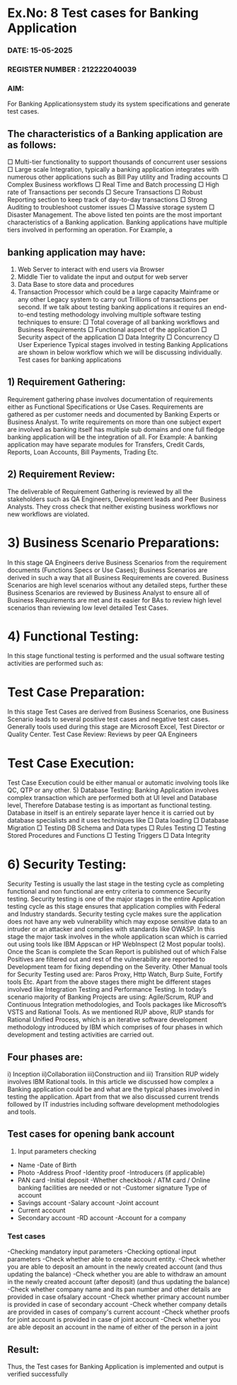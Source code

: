 # Ex.No: 8  Test cases for Banking Application

### DATE:     15-05-2025                                                                      
### REGISTER NUMBER : 212222040039
### AIM: 
For Banking Applicationsystem study its system specifications and generate test cases.


## The characteristics of a Banking application are as follows: 
□ Multi-tier functionality to support thousands of concurrent user sessions 
□ Large scale Integration, typically a banking application integrates with 
numerous other applications such as Bill Pay utility and Trading accounts 
□ Complex Business workflows 
□ Real Time and Batch processing 
□ High rate of Transactions per seconds 
□ Secure Transactions 
□ Robust Reporting section to keep track of day-to-day transactions 
□ Strong Auditing to troubleshoot customer issues 
□ Massive storage system 
□ Disaster Management. 
The above listed ten points are the most important characteristics of a Banking 
application. 
Banking applications have multiple tiers involved in performing an operation. For Example, a 

## banking application may have: 
1. Web Server to interact with end users via Browser 
2. Middle Tier to validate the input and output for web server 
3. Data Base to store data and procedures 
4. Transaction Processor which could be a large capacity Mainframe or any other 
Legacy system to carry out Trillions of transactions per second. 
If we talk about testing banking applications it requires an end-to-end testing methodology 
involving multiple software testing techniques to ensure: 
□ Total coverage of all banking workflows and Business Requirements 
□ Functional aspect of the application 
□ Security aspect of the application 
□ Data Integrity 
□ Concurrency 
□ User Experience 
Typical stages involved in testing Banking Applications are shown in below workflow 
which we will be discussing individually. 
Test cases for banking applications 

## 1) Requirement Gathering: 
Requirement gathering phase involves documentation of requirements either as Functional 
Specifications or Use Cases. Requirements are gathered as per customer needs and documented 
by Banking Experts or Business Analyst. To write requirements on more than one subject 
expert are involved as banking itself has multiple sub domains and one full fledge banking 
application will be the integration of all. For Example: A banking application may have 
separate modules for Transfers, Credit Cards, Reports, Loan Accounts, Bill Payments, Trading 
Etc. 
## 2) Requirement Review: 
The deliverable of Requirement Gathering is reviewed by all the stakeholders such as QA 
Engineers, Development leads and Peer Business Analysts. They cross check that neither 
existing business workflows nor new workflows are violated. 
# 3) Business Scenario Preparations: 
In this stage QA Engineers derive Business Scenarios from the requirement documents 
(Functions Specs or Use Cases); Business Scenarios are derived in such a way that all 
Business Requirements are covered. Business Scenarios are high level scenarios without any 
detailed steps, further these Business Scenarios are reviewed by Business Analyst to ensure 
all of Business Requirements are met and its easier for BAs to review high level scenarios 
than reviewing low level detailed Test Cases. 
# 4) Functional Testing: 
In this stage functional testing is performed and the usual software testing activities are 
performed such as: 
# Test Case Preparation: 
In this stage Test Cases are derived from Business Scenarios, one Business Scenario leads to 
several positive test cases and negative test cases. Generally tools used during this stage are 
Microsoft Excel, Test Director or Quality Center. 
Test Case Review: 
Reviews by peer QA Engineers 
# Test Case Execution: 
Test Case Execution could be either manual or automatic involving tools like QC, QTP or 
any other. 
5) Database Testing: 
Banking Application involves complex transaction which are performed both at UI level and 
Database level, Therefore Database testing is as important as functional testing. Database in 
itself is an entirely separate layer hence it is carried out by database specialists and it uses 
techniques like 
□ Data loading 
□ Database Migration 
□ Testing DB Schema and Data types 
□ Rules Testing 
□ Testing Stored Procedures and Functions 
□ Testing Triggers 
□ Data Integrity 
# 6) Security Testing: 
Security Testing is usually the last stage in the testing cycle as completing functional and non 
functional are entry criteria to commence Security testing. Security testing is one of the major 
stages in the entire Application testing cycle as this stage ensures that application complies 
with Federal and Industry standards. Security testing cycle makes sure the application does not 
have any web vulnerability which may expose sensitive data to an intruder or an attacker and 
complies with standards like OWASP. 
In this stage the major task involves in the whole application scan which is carried out using 
tools like IBM Appscan or HP WebInspect (2 Most popular tools). 
Once the Scan is complete the Scan Report is published out of which False Positives are 
filtered out and rest of the vulnerability are reported to Development team for fixing 
depending on the Severity. 
Other Manual tools for Security Testing used are: Paros Proxy, Http Watch, Burp Suite, 
Fortify tools Etc. 
Apart from the above stages there might be different stages involved like Integration Testing 
and Performance Testing. 
In today’s scenario majority of Banking Projects are using: Agile/Scrum, RUP and 
Continuous Integration methodologies, and Tools packages like Microsoft’s VSTS and 
Rational Tools. As we mentioned RUP above, RUP stands for Rational Unified Process, 
which is an iterative software development methodology introduced by IBM which 
comprises of four phases in which development and testing activities are carried 
out. 

## Four phases are: 
i) Inception 
ii)Collaboration 
iii)Construction and 
iii) Transition 
RUP widely involves IBM Rational tools. 
In this article we discussed how complex a Banking application could be and what are the 
typical phases involved in testing the application. Apart from that we also discussed current 
trends followed by IT industries including software development methodologies and tools. 
## Test cases for opening bank account 
1. Input parameters checking 
- Name 
-Date of Birth 
- Photo 
-Address Proof 
-Identity proof 
-Introducers (if applicable) 
- PAN card 
-Initial deposit 
-Whether checkbook / ATM card / Online banking facilities are needed or not 
-Customer signature 
Type of account 
- Savings account 
-Salary account 
-Joint account 
- Current account 
- Secondary account 
-RD account 
-Account for a company 
### Test cases 
-Checking mandatory input parameters 
-Checking optional input parameters 
-Check whether able to create account entity. 
-Check whether you are able to deposit an amount in the newly created account (and thus updating 
the balance) 
-Check whether you are able to withdraw an amount in the newly created account (after 
deposit) (and thus updating the balance) 
-Check whether company name and its pan number and other details are provided in case ofsalary 
account 
-Check whether primary account number is provided in case of secondary account 
-Check whether company details are provided in cases of company's current account 
-Check whether proofs for joint account is provided in case of joint account 
-Check whether you are able deposit an account in the name of either of the person in a joint 
## Result: 
Thus, the Test cases for Banking Application is implemented and output is verified successfully
 



